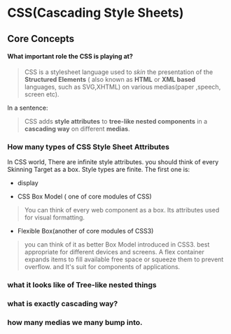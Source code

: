 # CSS(Cascading Style Sheets)

## Core Concepts

#### What important role the CSS is playing at?

> CSS is a stylesheet language used to *skin* the presentation of the **Structured Elements** ( also known as **HTML** or **XML based** languages, such as SVG,XHTML) on various medias(paper ,speech, screen etc).

In a sentence:
> CSS adds **style attributes** to **tree-like nested components** in a **cascading way** on different **medias**.

### How many types of CSS Style Sheet Attributes

In CSS world, There are infinite style attributes. you should think of every Skinning Target as a box. Style types are finite. The first one is:

* display

* CSS Box Model ( one of core modules of CSS)
> You can think of every web component as a box. Its attributes used for visual formatting.
* Flexible Box(another of core modules of CSS3)
> you can think of it as better Box Model introduced in CSS3. best appropriate for different devices and screens. A flex container expands items to fill available free space or squeeze them to prevent overflow. and It's suit for components of applications.

### what it looks like of Tree-like nested things


### what is exactly cascading way?


### how many medias we many bump into.

